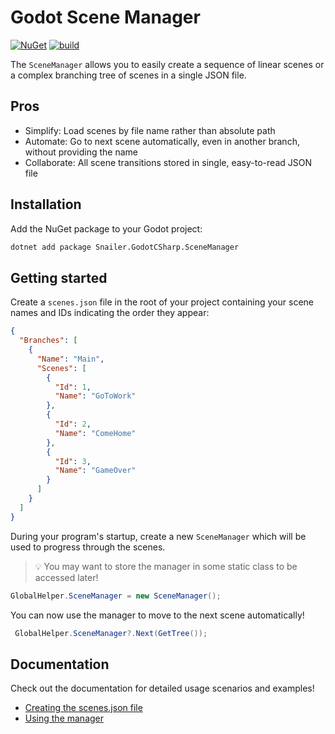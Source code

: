 # Godot Scene Manager

[![NuGet](https://img.shields.io/nuget/v/Snailer.GodotCSharp.SceneManager)](https://www.nuget.org/packages/Snailer.GodotCSharp.SceneManager#versions-body-tab)
[![build](https://github.com/snailer88/godot-csharp-scenemanager/actions/workflows/build.yml/badge.svg)](https://github.com/snailer88/godot-csharp-scenemanager/actions/workflows/build.yml)

The `SceneManager` allows you to easily create a sequence of linear scenes or a complex branching tree of scenes in a single JSON file.

## Pros

- Simplify: Load scenes by file name rather than absolute path
- Automate: Go to next scene automatically, even in another branch, without providing the name
- Collaborate: All scene transitions stored in single, easy-to-read JSON file

## Installation

Add the NuGet package to your Godot project:

```bash
dotnet add package Snailer.GodotCSharp.SceneManager
```

## Getting started

Create a `scenes.json` file in the root of your project containing your scene names and IDs indicating the order they appear:

```json
{
  "Branches": [
    {
      "Name": "Main",
      "Scenes": [
        {
          "Id": 1,
          "Name": "GoToWork"
        },
        {
          "Id": 2,
          "Name": "ComeHome"
        },
        {
          "Id": 3,
          "Name": "GameOver"
        }
      ]
    }
  ]
}
```

During your program's startup, create a new `SceneManager` which will be used to progress through the scenes.

> :bulb: You may want to store the manager in some static class to be accessed later!

```cs
GlobalHelper.SceneManager = new SceneManager();
```

You can now use the manager to move to the next scene automatically!

```cs
 GlobalHelper.SceneManager?.Next(GetTree());
```

## Documentation

Check out the documentation for detailed usage scenarios and examples!

- [Creating the scenes.json file](/docs/CreatingTheJsonFile.md)
- [Using the manager](/docs/UsingTheManager.md)
